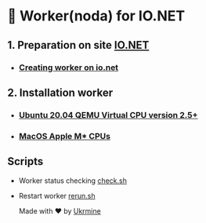 # :checkered_flag: Worker(noda) for IO.NET 

## 1. Preparation on site <a href="https://cloud.io.net/worker/devices/" target="_blank">IO.NET</a>

* ### [Creating worker on io.net](Preparation_ionet_EN.md)

## 2. Installation worker
* ### [Ubuntu 20.04 QEMU Virtual CPU version 2.5+](Install_linux_EN.md)
* ### [MacOS Apple M* CPUs](Install_mac_EN.md)

## Scripts
- Worker status checking <a href="https://github.com/ukrmine/ionet/raw/main/check.sh" target="_blank">check.sh</a>
- Restart worker <a href="https://github.com/ukrmine/ionet/raw/main/rerun.sh" target="_blank">rerun.sh</a>
  
  Made with :heart: by <a href="https://github.com/ukrmine" target="_blank">Ukrmine</a>


